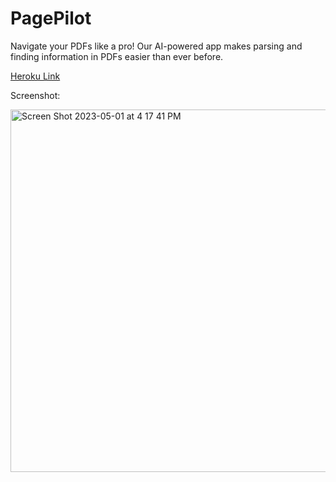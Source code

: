 # PagePilot

Navigate your PDFs like a pro! Our AI-powered app makes parsing and finding information in PDFs easier than ever before.

[Heroku Link](https://pagepilot.herokuapp.com/)

Screenshot:

<img width="580" alt="Screen Shot 2023-05-01 at 4 17 41 PM" src="https://user-images.githubusercontent.com/3745109/235457148-3d28eb13-93e7-47ba-bd36-58e0dc87812c.png">
